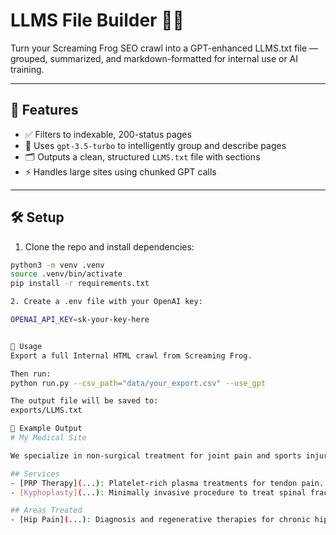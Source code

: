 # LLMS File Builder 🧠📄

Turn your Screaming Frog SEO crawl into a GPT-enhanced LLMS.txt file — grouped, summarized, and markdown-formatted for internal use or AI training.

---

## 🚀 Features

- ✅ Filters to indexable, 200-status pages
- 🤖 Uses `gpt-3.5-turbo` to intelligently group and describe pages
- 🗂 Outputs a clean, structured `LLMS.txt` file with sections
- ⚡ Handles large sites using chunked GPT calls

---

## 🛠 Setup

1. Clone the repo and install dependencies:

```bash
python3 -m venv .venv
source .venv/bin/activate
pip install -r requirements.txt

2. Create a .env file with your OpenAI key:

OPENAI_API_KEY=sk-your-key-here


📂 Usage
Export a full Internal HTML crawl from Screaming Frog.

Then run:
python run.py --csv_path="data/your_export.csv" --use_gpt

The output file will be saved to:
exports/LLMS.txt

🧠 Example Output
# My Medical Site

We specialize in non-surgical treatment for joint pain and sports injuries.

## Services
- [PRP Therapy](...): Platelet-rich plasma treatments for tendon pain.
- [Kyphoplasty](...): Minimally invasive procedure to treat spinal fractures.

## Areas Treated
- [Hip Pain](...): Diagnosis and regenerative therapies for chronic hip issues.

